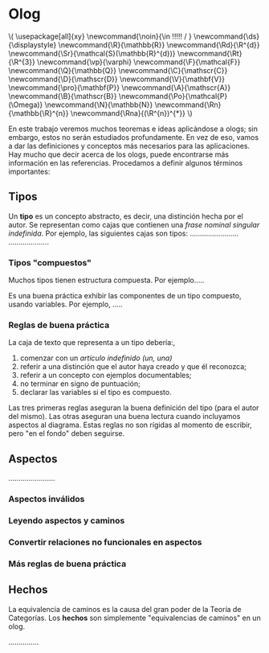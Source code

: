 # Olog

<script type="text/javascript" async src="https://cdnjs.cloudflare.com/ajax/libs/mathjax/2.7.1/MathJax.js?config=TeX-MML-AM_CHTML"> </script>

\\(
  \usepackage[all]{xy}
  \newcommand{\noin}{\in \!\!\!\!\! / }
  \newcommand{\ds}{\displaystyle}
  \newcommand{\R}{\mathbb{R}}
  \newcommand{\Rd}{\R^{d}}
  \newcommand{\Sr}{\mathcal{S}(\mathbb{R}^{d})}
  \newcommand{\Rt}{\R^{3}}
  \newcommand{\vp}{\varphi}
  \newcommand{\F}{\mathcal{F}}
  \newcommand{\Q}{\mathbb{Q}}
  \newcommand{\C}{\mathscr{C}}
  \newcommand{\D}{\mathscr{D}}
  \newcommand{\V}{\mathbf{V}}
  \newcommand{\pro}{\mathbf{P}}
  \newcommand{\A}{\mathscr{A}}
  \newcommand{\B}{\mathscr{B}}
  \newcommand{\Po}{\mathcal{P}(\Omega)}
  \newcommand{\N}{\mathbb{N}}
  \newcommand{\Rn}{\mathbb{\R}^{n}}
  \newcommand{\Rna}{(\R^{n})^{*}}
\\)

En este trabajo veremos muchos teoremas e ideas aplicándose a ologs; sin embargo, estos no serán estudiados profundamente. En vez de eso, vamos a dar las definiciones y conceptos más necesarios para las aplicaciones. Hay mucho que decir acerca de los ologs, puede encontrarse más información en las referencias. Procedamos a definir algunos términos importantes:

## Tipos 
Un **tipo** es un concepto abstracto, es decir, una distinción hecha por el autor. Se representan como cajas que contienen una *frase nominal singular indefinida*. Por ejemplo, las siguientes cajas son tipos: ........................
....................

### Tipos "compuestos"
Muchos tipos tienen estructura compuesta. Por ejemplo.....

Es una buena práctica exhibir las componentes de un tipo compuesto, usando variables. Por ejemplo, .....


### Reglas de buena práctica

La caja de texto que representa a un tipo debería:,
1. comenzar con un *artículo indefinido (un, una)*
2. referir a una distinción que el autor haya creado y que él reconozca;
3. referir a un concepto con ejemplos documentables;
4. no terminar en signo de puntuación;
5. declarar las variables si el tipo es compuesto. 

Las tres primeras reglas aseguran la buena definición del tipo (para el autor del mismo). Las otras aseguran una buena lectura cuando incluyamos aspectos al diagrama. Estas reglas no son rígidas al momento de escribir, pero "en el fondo" deben seguirse. 



## Aspectos

.......................


### Aspectos inválidos


### Leyendo aspectos y caminos 


### Convertir relaciones no funcionales en aspectos

### Más reglas de buena práctica


## Hechos
La equivalencia de caminos es la causa del gran poder de la Teoría de Categorías. Los **hechos** son simplemente "equivalencias de caminos" en un olog. 

...............
